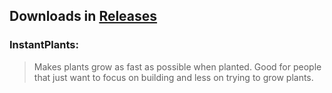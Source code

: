 ## Downloads in [Releases](https://github.com/TerameTechYT/RocketMods/releases/latest)

### InstantPlants:
> Makes plants grow as fast as possible when planted.
> Good for people that just want to focus on building and less on trying to grow plants.